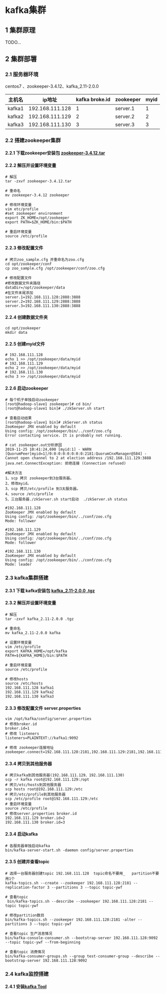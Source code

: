# kafka集群

## 1 集群原理

TODO...

## 2 集群部署

### 2.1 服务器环境

centos7 、zookeeper-3.4.12、kafka_2.11-2.0.0

| 主机名 | ip地址          | kafka broke.id | zookeeper | myid |
| ------ | --------------- | -------------- | --------- | ---- |
| kafka1 | 192.168.111.128 | 1              | server.1  | 1    |
| kafka2 | 192.168.111.129 | 2              | server.2  | 2    |
| kafka3 | 192.168.111.130 | 3              | server.3  | 3    |

### 2.2 搭建zookeeper集群

#### 2.2.1 下载zookeeper安装包 [zookeeper-3.4.12.tar](https://links.jianshu.com/go?to=https%3A%2F%2Fpan.baidu.com%2Fs%2F1uvbXJvjqOetpUB8Y7aT05Q) 

#### 2.2.2 解压并设置环境变量

```shell
# 解压
tar -zxvf zookeeper-3.4.12.tar

# 重命名
mv zookeeper-3.4.12 zookeeper

# 修改环境变量
vim etc/profile
#set zookeeper environment
export ZK_HOME=/opt/zookeeper
export PATH=$ZK_HOME/bin:$PATH

# 重启环境变量
source /etc/profile
```

#### 2.2.3 修改配置文件

```shell
# 拷贝zoo_sample.cfg 并重命名为zoo.cfg
cd opt/zookeeper/conf
cp zoo_sample.cfg /opt/zookeeper/conf/zoo.cfg

# 修改配置文件
#修改数据文件夹路径
dataDir=/opt/zookeeper/data
#在文件末尾添加
server.1=192.168.111.128:2888:3888
server.2=192.168.111.129:2888:3888
server.3=192.168.111.130:2888:3888
```

#### 2.2.4 创建数据文件夹

```shell
cd opt/zookeeper
mkdir data
```

#### 2.2.5 创建myid文件

```shell
# 192.168.111.128
echo 1 >> /opt/zookeeper/data/myid
# 192.168.111.129
echo 2 >> /opt/zookeeper/data/myid
# 192.168.111.130
echo 3 >> /opt/zookeeper/data/myid
```

#### 2.2.6 启动zookeeper

```shell
# 每个机子单独启动zookeeper
[root@hadoop-slave1 zookeeper]# cd bin/
[root@hadoop-slave1 bin]# ./zkServer.sh start

# 查看启动结果
[root@hadoop-slave1 bin]# zkServer.sh status
ZooKeeper JMX enabled by default
Using config: /opt/zookeeper/bin/../conf/zoo.cfg
Error contacting service. It is probably not running.

# cat zookeeper.out分析原因
2019-11-25 10:41:24,690 [myid:1] - WARN  [QuorumPeer[myid=1]/0:0:0:0:0:0:0:0:2181:QuorumCnxManager@584] - Cannot open channel to 2 at election address /192.168.111.129:3888
java.net.ConnectException: 拒绝连接 (Connection refused)

#解决方法 
1、scp 拷贝 zookeeper到3台服务器。
2、修改myid。
3、scp 拷贝/etc/profile 到3太服务器。
4、source /etc/profile
5、三台服务器./zkServer.sh start启动  ./zkServer.sh status

#192.168.111.128
ZooKeeper JMX enabled by default
Using config: /opt/zookeeper/bin/../conf/zoo.cfg
Mode: follower

#192.168.111.129
ZooKeeper JMX enabled by default
Using config: /opt/zookeeper/bin/../conf/zoo.cfg
Mode: follower

#192.168.111.130
ZooKeeper JMX enabled by default
Using config: /opt/zookeeper/bin/../conf/zoo.cfg
Mode: leader
```



### 2.3 kafka集群搭建

#### 2.3.1 下载 kafka安装包   [kafka_2.11-2.0.0 .tgz](https://links.jianshu.com/go?to=https%3A%2F%2Fpan.baidu.com%2Fs%2F1Flc6qthv6p1Dqq7mEISyIA)



#### 2.3.2 解压并设置环境变量

```shell
# 解压
tar -zxvf kafka_2.11-2.0.0 .tgz

# 重命名
mv kafka_2.11-2.0.0 kafka

# 设置环境变量
vim /etc/profile
export KAFKA_HOME=/opt/kafka
PATH=${KAFKA_HOME}/bin:$PATH

# 重启环境变量
source /etc/profile

# 修改hosts
source /etc/hosts
192.168.111.128 kafka1
192.168.111.129 kafka2
192.168.111.130 kafka3
```

#### 2.3.3 修改配置文件 server.properties 

```shell
vim /opt/kafka/config/server.properties
# 修改broker.id
broker.id=1
# 修改 listeners 
listeners=PLAINTEXT://kafka1:9092

# 修改 zookeeper连接地址
zookeeper.connect=192.168.111.128:2181,192.168.111.129:2181,192.168.111.130:2181
```

#### 2.3.4 拷贝到其他服务器

```shell
# 拷贝kafka到其他服务器(192.168.111.129、192.168.111.130)
scp -r kafka root@192.168.111.129:/opt
# 拷贝/etc/hosts到其他服务器
scp hosts root@192.168.111.129:/etc
# 拷贝/etc/profile到其他服务器
scp /etc/profile root@192.168.111.129:/etc
# 重启环境变量
source /etc/profile
# 修改server.properties broker.id
192.168.111.129 broker.id=2
192.168.111.130 broker.id=3
```

#### 2.3.4 启动kafka

```shell
# 各服务器单独启动kafka
bin/kafka-server-start.sh -daemon config/server.properties 
```

#### 2.3.5 创建并查看topic

```shell
# 选择一台服务器创建topic 192.168.111.128  topic命名不要用_   partition不要用1个
kafka-topics.sh --create --zookeeper 192.168.111.128:2181 --replication-factor 3 --partitions 3 --topic topic-ywf

# 查看topic
 bin/kafka-topics.sh --describe --zookeeper 192.168.111.128:2181 --topic topic-ywf
	
# 修改partition数目
bin/kafka-topics.sh --zookeeper 192.168.111.128:2181 -alter --partitions 3 --topic topic-ywf

# 查看topic 生产消息情况
bin/kafka-console-consumer.sh --bootstrap-server 192.168.111.128:9092 --topic topic-ywf --from-beginning

# 查看topic 消费情况
bin/kafka-consumer-groups.sh --group test-consumer-group --describe --bootstrap-server 192.168.111.128:9092
```



### 2.4 kafka监控搭建

#### 2.4.1 安装[kafka Tool](http://www.kafkatool.com/download2/kafkatool_64bit.exe)

